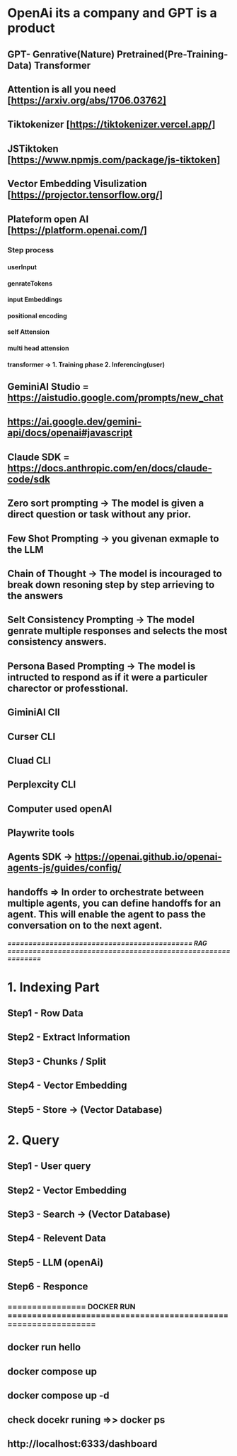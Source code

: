# OpenAi its a company and GPT is a product
## GPT- Genrative(Nature) Pretrained(Pre-Training-Data) Transformer
## Attention is all you need [https://arxiv.org/abs/1706.03762]
## Tiktokenizer [https://tiktokenizer.vercel.app/]
## JSTiktoken [https://www.npmjs.com/package/js-tiktoken]
## Vector Embedding Visulization [https://projector.tensorflow.org/]
## Plateform open AI [https://platform.openai.com/]

### Step process
  #### userInput
  #### genrateTokens
  #### input Embeddings
  #### positional encoding
  #### self Attension
  #### multi head attension
  #### transformer -> 1. Training phase 2. Inferencing(user) 

## GeminiAI Studio =  https://aistudio.google.com/prompts/new_chat
## https://ai.google.dev/gemini-api/docs/openai#javascript
## Claude SDK = https://docs.anthropic.com/en/docs/claude-code/sdk
## Zero sort prompting -> The model is given a direct question or task without any prior.
## Few Shot Prompting -> you givenan exmaple to the LLM
## Chain of Thought -> The model is incouraged to break down resoning step by step arrieving to the answers
## Selt Consistency Prompting -> The model genrate multiple responses and selects the most consistency answers.
## Persona Based Prompting -> The model is intructed to respond as if it were a particuler charector or professtional.
## GiminiAI ClI
## Curser CLI
## Cluad CLI
## Perplexcity CLI
## Computer used openAI
## Playwrite tools

## Agents SDK -> https://openai.github.io/openai-agents-js/guides/config/
## handoffs => In order to orchestrate between multiple agents, you can define handoffs for an agent. This will enable the agent to pass the conversation on to the next agent. 
  
  
##### ============================================ RAG =============================================================

# 1. Indexing Part
  ## Step1 - Row Data
  ## Step2 - Extract Information
  ## Step3 -  Chunks / Split
  ## Step4 - Vector Embedding
  ## Step5 - Store -> (Vector Database)

# 2. Query
  ## Step1 - User query
  ## Step2 - Vector Embedding
  ## Step3 - Search -> (Vector Database)
  ## Step4 -  Relevent Data
  ## Step5 - LLM (openAi)
  ## Step6 - Responce


### ================ DOCKER RUN ===============================================================

## docker run hello
## docker compose up
## docker compose up -d
## check docekr runing  =>>  docker ps
## http://localhost:6333/dashboard